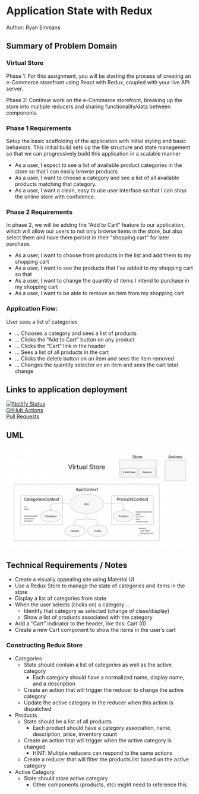 # Application State with Redux

Author: Ryan Emmans

## Summary of Problem Domain

### Virtual Store

Phase 1: For this assignment, you will be starting the process of creating an e-Commerce storefront using React with Redux, coupled with your live API server.

Phase 2: Continue work on the e-Commerce storefront, breaking up the store into multiple reducers and sharing functionality/data between components

### **Phase 1 Requirements**

Setup the basic scaffolding of the application with initial styling and basic behaviors. This initial build sets up the file structure and state management so that we can progressively build this application in a scalable manner

- As a user, I expect to see a list of available product categories in the store so that I can easily browse products.
- As a user, I want to choose a category and see a list of all available products matching that category.
- As a user, I want a clean, easy to use user interface so that I can shop the online store with confidence.

### **Phase 2 Requirements**

In phase 2, we will be adding the “Add to Cart” feature to our application, which will allow our users to not only browse items in the store, but also select them and have them persist in their “shopping cart” for later purchase.

- As a user, I want to choose from products in the list and add them to my shopping cart
- As a user, I want to see the products that I’ve added to my shopping cart so that
- As a user, I want to change the quantity of items I intend to purchase in my shopping cart
- As a user, I want to be able to remove an item from my shopping cart

### Application Flow:

User sees a list of categories

- … Chooses a category and sees a list of products
- … Clicks the “Add to Cart” button on any product
- … Clicks the “Cart” link in the header
- … Sees a list of all products in the cart
- … Clicks the delete button on an item and sees the item removed
- … Changes the quantity selector on an item and sees the cart total change

## Links to application deployment

[![Netlify Status](https://api.netlify.com/api/v1/badges/ef975501-c26f-4689-a99a-6da66f0aca2d/deploy-status)](https://ryanemmans-storefront.netlify.app/)  
[GitHub Actions](https://github.com/ryanemmans/storefront/actions)  
[Pull Requests](https://github.com/ryanemmans/storefront/pulls?q=is%3Apr+is%3Aclosed)

## UML

![Virtual Store UML](./img/virtual-store.png)

## Technical Requirements / Notes

- Create a visually appealing site using Material UI
- Use a Redux Store to manage the state of categories and items in the store
- Display a list of categories from state
- When the user selects (clicks on) a category …
  - Identify that category as selected (change of class/display)
  - Show a list of products associated with the category
- Add a “Cart” indicator to the header, like this: Cart (0)
- Create a new Cart component to show the items in the user’s cart

### Constructing Redux Store

- Categories
  - State should contain a list of categories as well as the active category
    - Each category should have a normalized name, display name, and a description
  - Create an action that will trigger the reducer to change the active category
  - Update the active category in the reducer when this action is dispatched
- Products
  - State should be a list of all products
    - Each product should have a category association, name, description, price, inventory count
  - Create an action that will trigger when the active category is changed
    - HINT: Multiple reducers can respond to the same actions
  - Create a reducer that will filter the products list based on the active category
- Active Category
  - State should store active category
    - Other components (products, etc) might need to reference this
